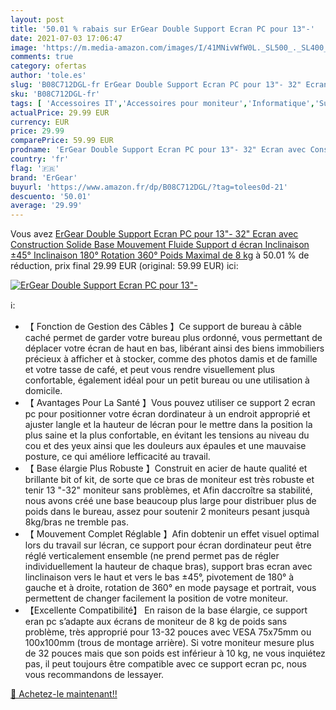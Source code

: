 ```yaml
---
layout: post
title: '50.01 % rabais sur ErGear Double Support Ecran PC pour 13"-'
date: 2021-07-03 17:06:47
image: 'https://m.media-amazon.com/images/I/41MNivWfW0L._SL500_._SL400_.jpg'
comments: true
category: ofertas
author: 'tole.es'
slug: 'B08C712DGL-fr ErGear Double Support Ecran PC pour 13"- 32" Ecran avec...'
sku: 'B08C712DGL-fr'
tags: [ 'Accessoires IT','Accessoires pour moniteur','Informatique','Supports et rehausseurs décran','ergear', ]
actualPrice: 29.99 EUR
currency: EUR
price: 29.99
comparePrice: 59.99 EUR
prodname: 'ErGear Double Support Ecran PC pour 13"- 32" Ecran avec Construction Solide Base Mouvement Fluide Support d écran Inclinaison ±45° Inclinaison 180° Rotation 360° Poids Maximal de 8 kg'
country: 'fr'
flag: '🇫🇷'
brand: 'ErGear'
buyurl: 'https://www.amazon.fr/dp/B08C712DGL/?tag=tolees0d-21'
descuento: '50.01'
average: '29.99'
---
```


Vous avez [ErGear Double Support Ecran PC pour 13"- 32" Ecran avec Construction Solide Base Mouvement Fluide Support d écran Inclinaison ±45° Inclinaison 180° Rotation 360° Poids Maximal de 8 kg](https://www.amazon.fr/dp/B08C712DGL/?tag=tolees0d-21)  à  50.01 % de réduction, prix final  29.99 EUR (original: 59.99 EUR) ici:

[![ErGear Double Support Ecran PC pour 13"-](https://m.media-amazon.com/images/I/41MNivWfW0L._SL500_._SL400_.jpg)](https://www.amazon.fr/dp/B08C712DGL/?tag=tolees0d-21)

ℹ️:

- 【 Fonction de Gestion des Câbles 】Ce support de bureau à câble caché permet de garder votre bureau plus ordonné, vous permettant de déplacer votre écran de haut en bas, libérant ainsi des biens immobiliers précieux à afficher et à stocker, comme des photos damis et de famille et votre tasse de café, et peut vous rendre visuellement plus confortable, également idéal pour un petit bureau ou une utilisation à domicile.
- 【 Avantages Pour La Santé 】Vous pouvez utiliser ce support 2 ecran pc pour positionner votre écran dordinateur à un endroit approprié et ajuster langle et la hauteur de lécran pour le mettre dans la position la plus saine et la plus confortable, en évitant les tensions au niveau du cou et des yeux ainsi que les douleurs aux épaules et une mauvaise posture, ce qui améliore lefficacité au travail.
- 【 Base élargie Plus Robuste 】Construit en acier de haute qualité et brillante bit of kit, de sorte que ce bras de moniteur est très robuste et tenir 13 "-32" moniteur sans problèmes, et Afin daccroître sa stabilité, nous avons créé une base beaucoup plus large pour distribuer plus de poids dans le bureau, assez pour soutenir 2 moniteurs pesant jusquà 8kg/bras ne tremble pas.
- 【 Mouvement Complet Réglable 】Afin dobtenir un effet visuel optimal lors du travail sur lécran, ce support pour écran dordinateur peut être réglé verticalement ensemble (ne prend permet pas de régler individuellement la hauteur de chaque bras), support bras ecran avec linclinaison vers le haut et vers le bas ±45°, pivotement de 180° à gauche et à droite, rotation de 360° en mode paysage et portrait, vous permettent de changer facilement la position de votre moniteur.
- 【Excellente Compatibilité】 En raison de la base élargie, ce support eran pc s’adapte aux écrans de moniteur de 8 kg de poids sans problème, très approprié pour 13-32 pouces avec VESA 75x75mm ou 100x100mm (trous de montage arrière). Si votre moniteur mesure plus de 32 pouces mais que son poids est inférieur à 10 kg, ne vous inquiétez pas, il peut toujours être compatible avec ce support ecran pc, nous vous recommandons de lessayer.

[🛒 Achetez-le maintenant!!](https://www.amazon.fr/dp/B08C712DGL/?tag=tolees0d-21)
